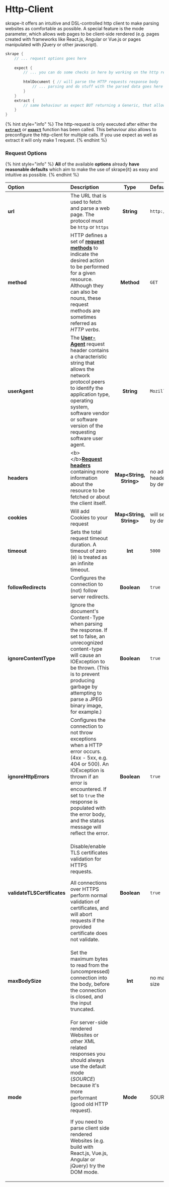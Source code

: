 # Http-Client

skrape-it offers an intuitive and DSL-controlled http client to make parsing websites as comfortable as possible. A special feature is the mode parameter, which allows web pages to be client-side rendered \(e.g. pages created with frameworks like React.js, Angular or Vue.js or pages manipulated with jQuery or other javascript\).

```kotlin
skrape {
    // ... request options goes here
    
    expect {
        // ... you can do some checks in here by working on the http response
        
        htmlDocument { // will parse the HTTP requests response body
            // ... parsing and do stuff with the parsed data goes here
        }
    }
    extract {
        // same behaviour as expect BUT returning a Generic, that allows you to create opbjects and pass scrped data to them.
    }
}
```

{% hint style="info" %}
The http-request is only executed after either the [**`extract`**](extracting-data-from-websites.md) or [**`expect`**](basic-test-scenario.md) function has been called. This behaviour also allows to preconfigure the http-client for multiple calls. If you use expect as well as extract it will only make 1 request.
{% endhint %}

### Request Options

{% hint style="info" %}
**All** of the available **options** already **have reasonable defaults** which aim to make the use of skrape{it} as easy and intuitive as possible.
{% endhint %}

<table>
  <thead>
    <tr>
      <th style="text-align:left">Option</th>
      <th style="text-align:left">Description</th>
      <th style="text-align:center">Type</th>
      <th style="text-align:left">Default</th>
    </tr>
  </thead>
  <tbody>
    <tr>
      <td style="text-align:left"><b>url</b>
      </td>
      <td style="text-align:left">The URL that is used to fetch and parse a web page. The protocol must
        be <code>http</code> or <code>https</code>
      </td>
      <td style="text-align:center"><b>String</b>
      </td>
      <td style="text-align:left"><code>http://localhost:8080</code>
      </td>
    </tr>
    <tr>
      <td style="text-align:left"><b>method</b>
      </td>
      <td style="text-align:left">HTTP defines a set of <a href="https://developer.mozilla.org/en-US/docs/Web/HTTP/Methods"><b>request methods</b></a> to
        indicate the desired action to be performed for a given resource. Although
        they can also be nouns, these request methods are sometimes referred as <em>HTTP verbs</em>.</td>
      <td
      style="text-align:center"><b>Method</b>
        </td>
        <td style="text-align:left"><code>GET</code>
        </td>
    </tr>
    <tr>
      <td style="text-align:left"><b>userAgent</b>
      </td>
      <td style="text-align:left">The <a href="https://developer.mozilla.org/de/docs/Web/HTTP/Headers/User-Agent"><b>User-Agent</b></a> request
        header contains a characteristic string that allows the network protocol
        peers to identify the application type, operating system, software vendor
        or software version of the requesting software user agent.</td>
      <td style="text-align:center"><b>String</b>
      </td>
      <td style="text-align:left"><code>Mozilla/5.0 skrape.it</code>
      </td>
    </tr>
    <tr>
      <td style="text-align:left"><b>headers</b>
      </td>
      <td style="text-align:left">&lt;b&gt;&lt;/b&gt;<a href="https://developer.mozilla.org/en-US/docs/Web/HTTP/Headers"><b>Request headers </b></a>containing
        more information about the resource to be fetched or about the client itself.</td>
      <td
      style="text-align:center"><b>Map&lt;String, String&gt;</b>
        </td>
        <td style="text-align:left">no additional custom headers will be sent by default</td>
    </tr>
    <tr>
      <td style="text-align:left"><b>cookies</b>
      </td>
      <td style="text-align:left">Will add Cookies to your request</td>
      <td style="text-align:center"><b>Map&lt;String, String&gt;</b>
      </td>
      <td style="text-align:left">will send no Cookies by default</td>
    </tr>
    <tr>
      <td style="text-align:left"><b>timeout</b>
      </td>
      <td style="text-align:left">Sets the total request timeout duration. A timeout of zero (<code>0</code>)
        is treated as an infinite timeout.</td>
      <td style="text-align:center"><b>Int</b>
      </td>
      <td style="text-align:left"><code>5000</code>
      </td>
    </tr>
    <tr>
      <td style="text-align:left"><b>followRedirects</b>
      </td>
      <td style="text-align:left">Configures the connection to (not) follow server redirects.</td>
      <td style="text-align:center"><b>Boolean</b>
      </td>
      <td style="text-align:left"><code>true</code>
      </td>
    </tr>
    <tr>
      <td style="text-align:left"><b>ignoreContentType</b>
      </td>
      <td style="text-align:left">Ignore the document&apos;s Content-Type when parsing the response. If
        set to false, an unrecognized content-type will cause an IOException to
        be thrown. (This is to prevent producing garbage by attempting to parse
        a JPEG binary image, for example.)</td>
      <td style="text-align:center"><b>Boolean</b>
      </td>
      <td style="text-align:left"><code>true</code>
      </td>
    </tr>
    <tr>
      <td style="text-align:left"><b>ignoreHttpErrors</b>
      </td>
      <td style="text-align:left">Configures the connection to not throw exceptions when a HTTP error occurs.
        (4xx - 5xx, e.g. 404 or 500). An IOException is thrown if an error is encountered.
        If set to <code>true</code> the response is populated with the error body,
        and the status message will reflect the error.</td>
      <td style="text-align:center"><b>Boolean</b>
      </td>
      <td style="text-align:left"><code>true</code>
      </td>
    </tr>
    <tr>
      <td style="text-align:left"><b>validateTLSCertificates</b>
      </td>
      <td style="text-align:left">
        <p>Disable/enable TLS certificates validation for HTTPS requests.</p>
        <p>All connections over HTTPS perform normal validation of certificates,
          and will abort requests if the provided certificate does not validate.</p>
      </td>
      <td style="text-align:center"><b>Boolean</b>
      </td>
      <td style="text-align:left"><code>true</code>
      </td>
    </tr>
    <tr>
      <td style="text-align:left"><b>maxBodySize</b>
      </td>
      <td style="text-align:left">Set the maximum bytes to read from the (uncompressed) connection into
        the body, before the connection is closed, and the input truncated.</td>
      <td
      style="text-align:center"><b>Int</b>
        </td>
        <td style="text-align:left">no maximum body size</td>
    </tr>
    <tr>
      <td style="text-align:left"><b>mode</b>
      </td>
      <td style="text-align:left">
        <p>For server-side rendered Websites or other XML related responses you should
          always use the default mode (<em>SOURCE</em>) because it&apos;s more performant
          (good old HTTP request).</p>
        <p>If you need to parse client side rendered Websites (e.g. build with React.js,
          Vue.js, Angular or jQuery) try the DOM mode.</p>
      </td>
      <td style="text-align:center"><b>Mode</b>
      </td>
      <td style="text-align:left">SOURCE</td>
    </tr>
  </tbody>
</table>



